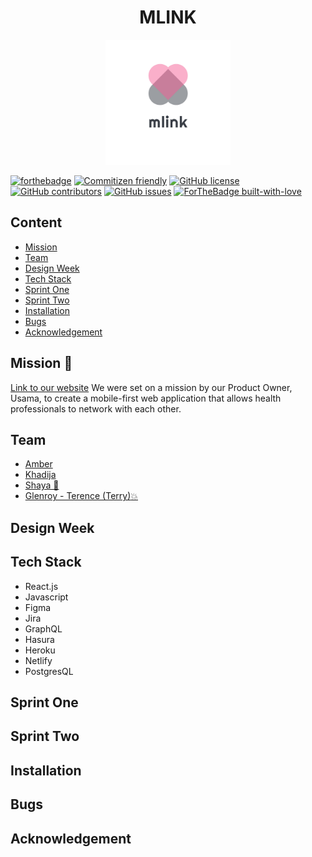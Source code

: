 <h1 align="center"> MLINK </h1> 
    
<p align="center">
<img alt="mlink logo" width="200" src="src/assets/images/logo1_transparent.png"/>
</p>

[![forthebadge](https://forthebadge.com/images/badges/powered-by-coffee.svg)](https://forthebadge.com)
[![Commitizen friendly](https://img.shields.io/badge/commitizen-friendly-brightgreen.svg)](http://commitizen.github.io/cz-cli/)
[![GitHub license](https://img.shields.io/badge/License-MIT-green.svg)](https://shields.io/)
[![GitHub contributors](https://img.shields.io/badge/Contributors-4-blue.svg)](https://GitHub.com/fac20/mlink-frontend/graphs/contributors/)
[![GitHub issues](https://img.shields.io/badge/Issues-5-orange.svg)](https://GitHub.com/fac20/mlink-frontend/issues/)
[![ForTheBadge built-with-love](http://ForTheBadge.com/images/badges/built-with-love.svg)](https://GitHub.com/Naereen/)

## Content

- [Mission](#Mission-rocket)
- [Team](#Team)
- [Design Week](#Design-Week)
- [Tech Stack](#Tech-Stack)
- [Sprint One](#Sprint-One)
- [Sprint Two](#Sprint-Two)
- [Installation](#Installation)
- [Bugs](#Bugs)
- [Acknowledgement](#Acknowledgement)

## Mission :rocket:	                                                                                                                                                                                                                                                                                    
[Link to our website](https://mlink.netlify.app/)
We were set on a mission by our Product Owner, Usama, to create a mobile-first web application that allows health professionals to network with each other. 

## Team

- [Amber](https://github.com/amberrignell)
- [Khadija](https://github.com/khadija-nur)
- [Shaya  🥺](https://github.com/fairyaksh)
- [Glenroy - Terence (Terry):boom:](https://github.com/RunGT)

## Design Week
## Tech Stack 

- React.js
- Javascript
- Figma
- Jira
- GraphQL
- Hasura
- Heroku
- Netlify
- PostgresQL






## Sprint One
## Sprint Two
## Installation
## Bugs  
## Acknowledgement
